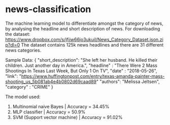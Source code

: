 # news-classification
The machine learning model to differentiate amongst the category of news, by analysing the headline and short description of news.
For downloading the dataset: https://www.dropbox.com/s/jfjjw66jo3ukuil/News_Category_Dataset.json.zip?dl=0
The dataset contains 125k news headlines and there are 31 different news categories.

Sample Data:
{
    "short_description": "She left her husband. He killed their children. Just another day in America.",
    "headline" : "There Were 2 Mass Shootings In Texas Last Week, But Only 1 On TV",
    "date" : "2018-05-26",
    "link": "https://www.huffingtonpost.com/entry/texas-amanda-painter-mass-shooting_us_5b081ab4e4b0802d69caad89"
    "authors": "Melissa Jeltsen",
    "category" : "CRIME"
}

The model used:
1. Multinomial naive Bayes | Accuracy = 34.45%
2. MLP classifier | Accuracy = 50.9%
3. SVM (Support vector machine) | Accuracy = 91.02%
